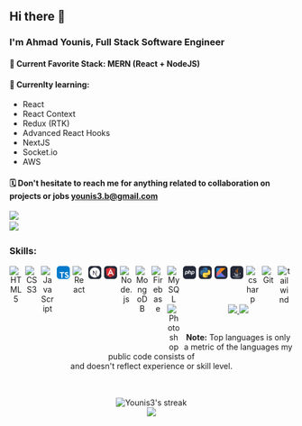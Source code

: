 ## Hi there 👋 

### I'm Ahmad Younis, Full Stack Software Engineer 
#### 📌 Current Favorite Stack: MERN (React + NodeJS)

#### 🌱 Currenlty learning:
- React
- React Context
- Redux (RTK)
- Advanced React Hooks
- NextJS
- Socket.io
- AWS

#### 🗓️ Don't hesitate to reach me for anything related to collaboration on projects or jobs <b> younis3.b@gmail.com </b>
<a href = "mailto:younis3.b@gmail.com"><img src="https://img.shields.io/badge/-Gmail-%23333?style=for-the-badge&logo=gmail&logoColor=white" target="_blank"></a>
<br />
<a href="https://www.linkedin.com" target="_blank"><img
        src="https://img.shields.io/badge/-LinkedIn-%230077B5?style=for-the-badge&logo=linkedin&logoColor=white"
        target="_blank" /></a>


### Skills:
<div align="center"> 
    <img align="left" alt="HTML5" width="23px"
        src="https://cdn.jsdelivr.net/gh/devicons/devicon/icons/html5/html5-original.svg" style="padding-right: 5px" />
    <img align="left" alt="CSS3" width="23px"
        src="https://cdn.jsdelivr.net/gh/devicons/devicon/icons/css3/css3-original.svg" style="padding-right: 5px" />
    <img align="left" alt="JavaScript" width="23px"
        src="https://cdn.jsdelivr.net/gh/devicons/devicon/icons/javascript/javascript-original.svg"
        style="padding-right: 5px" />
    <img align="left" alt="TypeScript" width="23px"
        src="https://github.com/tandpfun/skill-icons/blob/main/icons/TypeScript.svg" style="padding-right: 5px" />
    <img align="left" alt="React" width="23px"
        src="https://cdn.jsdelivr.net/gh/devicons/devicon/icons/react/react-original.svg" style="padding-right: 5px" />
    <!--   <img align="left" alt="React" width="23px" src="https://raw.githubusercontent.com/devicons/devicon/master/icons/react/react-original-wordmark.svg" style="padding-right:5px;" /> -->
    <img align="left" alt="NextJS" width="23px"
        src="https://github.com/tandpfun/skill-icons/blob/main/icons/NextJS-Dark.svg" style="padding-right: 5px" />
    <img align="left" alt="Angular" width="23px"
        src="https://github.com/tandpfun/skill-icons/blob/main/icons/Angular-Dark.svg" style="padding-right: 5px" />
    <img align="left" alt="Node.js" width="23px"
        src="https://cdn.jsdelivr.net/gh/devicons/devicon/icons/nodejs/nodejs-original.svg"
        style="padding-right: 5px" />
    <img align="left" alt="MongoDB" width="23px"
        src="https://cdn.jsdelivr.net/gh/devicons/devicon/icons/mongodb/mongodb-original.svg"
        style="padding-right: 5px" />
    <img align="left" alt="Firebase" width="23px" src="https://www.vectorlogo.zone/logos/firebase/firebase-icon.svg"
        style="padding-right: 5px" />
    <img align="left" alt="MySQL" width="23px"
        src="https://cdn.jsdelivr.net/gh/devicons/devicon/icons/mysql/mysql-original.svg" style="padding-right: 5px" />
    <img align="left" alt="PHP" width="23px" src="https://github.com/tandpfun/skill-icons/blob/main/icons/PHP-Dark.svg"
        style="padding-right: 5px" />
    <img align="left" alt="Python" width="23px"
        src="https://github.com/tandpfun/skill-icons/blob/main/icons/Python-Dark.svg" style="padding-right: 5px" />
    <img align="left" alt="Kotlin" width="23px"
        src="https://github.com/tandpfun/skill-icons/blob/main/icons/Kotlin-Dark.svg" style="padding-right: 5px" />
    <img align="left" alt="Java" width="23px"
        src="https://github.com/tandpfun/skill-icons/blob/main/icons/Java-Dark.svg" style="padding-right: 5px" />
    <img align="left" alt="csharp" width="23px" src="https://cdn.cdnlogo.com/logos/c/27/c.svg"
        style="padding-right: 5px" />
    <img align="left" alt="Git" width="23px"
        src="https://cdn.jsdelivr.net/gh/devicons/devicon/icons/git/git-original.svg" style="padding-right: 5px" />
    <!-- <img align="left" alt="mui" width="23px" src="https://cdn.cdnlogo.com/logos/m/57/material-ui.svg" style="padding-right:5px;" /> -->
    <img align="left" alt="tailwind" width="23px"
        src="https://upload.wikimedia.org/wikipedia/commons/thumb/d/d5/Tailwind_CSS_Logo.svg/1200px-Tailwind_CSS_Logo.svg.png"
        style="padding-right: 5px" />
    <img align="left" alt="Photoshop" width="23px"
        src="https://uxwing.com/wp-content/themes/uxwing/download/10-brands-and-social-media/adobe-photoshop.svg"
        style="padding-right: 5px" />
</div>


<!--
**younis3/younis3** is a ✨ _special_ ✨ repository because its `README.md` (this file) appears on your GitHub profile.

Here are some ideas to get you started:

- 🔭 I’m currently working on ...
- 🌱 I’m currently learning ...
- 👯 I’m looking to collaborate on ...
- 🤔 I’m looking for help with ...
- 💬 Ask me about ...
- 📫 How to reach me: ...
- 😄 Pronouns: ...
- ⚡ Fun fact: ...
-->

<!-- ![Anurag's GitHub stats](https://github-readme-stats.vercel.app/api?username=younis3&show_icons=true&theme=radical)
![Top Langs](https://github-readme-stats.vercel.app/api/top-langs/?username=younis3&layout=compact&langs_count=6&hide=jupyter%20notebook) -->


<br />
<br />
<br />
<br />
<div align="center">
    <a href="https://github.com/younis3">
        <img height="180em"
            src="https://github-readme-stats.vercel.app/api?username=younis3&show_icons=true&theme=dracula&include_all_commits=true&count_private=true" />
        <img height="180em"
            src="https://github-readme-stats.vercel.app/api/top-langs/?username=younis3&layout=compact&langs_count=7&hide=jupyter%20notebook&theme=dracula" />
    </a>
    <br />
    <br />
    <p>
        <b>Note:</b> Top languages is only a metric of the languages my public code
        consists of<br> and doesn't reflect experience or skill level.
    </p>
</div>


<br />
<br />
<div align="center">
    <img alt="Younis3's streak"
        src="https://github-readme-streak-stats.herokuapp.com/?user=younis3&theme=black-ice&hide_border=true&stroke=0000&background=060A0CD0" />
    <br />
    <!--   <img alt="Younis3's Github Stats" src="https://github-readme-stats.vercel.app/api?username=younis3&show_icons=true&count_private=true&theme=react&hide_border=true&bg_color=0D1117" />
  <img alt="Younis3's Top Languages" src="https://github-readme-stats.vercel.app/api/top-langs/?username=younis3&langs_count=6&hide=jupyter%20notebook&count_private=true&layout=compact&theme=react&hide_border=true&bg_color=0D1117" /> -->
</div>

<!-- ![Snake animation](https://github.com/younis3/younis3/blob/output/github-contribution-grid-snake.svg) -->

<div align="center">
    <img src="https://github.com/younis3/younis3/blob/output/github-contribution-grid-snake.svg" />
</div>


